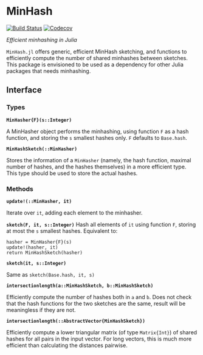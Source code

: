 # MinHash

[![Build Status](https://travis-ci.com/jakobnissen/MinHash.jl.svg?branch=master)](https://travis-ci.com/jakobnissen/MinHash.jl)
[![Codecov](https://codecov.io/gh/jakobnissen/MinHash.jl/branch/master/graph/badge.svg)](https://codecov.io/gh/jakobnissen/MinHash.jl)

_Efficient minhashing in Julia_

`MinHash.jl` offers generic, efficient MinHash sketching, and functions to efficiently compute the number of shared minhashes between sketches. This package is envisioned to be used as a dependency for other Julia packages that needs minhashing.

## Interface

### Types
__`MinHasher{F}(s::Integer)`__

A MinHasher object performs the minhashing, using function `F` as a hash function, and storing the `s` smallest hashes only. `F` defaults to `Base.hash`.

__`MinHashSketch(::MinHasher)`__

Stores the information of a `MinHasher` (namely, the hash function, maximal number of hashes, and the hashes themselves) in a more efficient type. This type should be used to store the actual hashes.

### Methods
__`update!(::MinHasher, it)`__

Iterate over `it`, adding each element to the minhasher.

__`sketch(F, it, s::Integer)`__
Hash all elements of `it` using function `F`, storing at most the `s` smallest hashes. Equivalent to:
```
hasher = MinHasher{F}(s)
update!(hasher, it)
return MinHashSketch(hasher)
```

__`sketch(it, s::Integer)`__

Same as `sketch(Base.hash, it, s)`

__`intersectionlength(a::MinHashSketch, b::MinHashSketch)`__

Efficiently compute the number of hashes both in `a` and `b`. Does not check that the hash functions for the two sketches are the same, result will be meaningless if they are not.

__`intersectionlength(::AbstractVector{MinHashSketch})`__

Efficiently compute a lower triangular matrix (of type `Matrix{Int}`) of shared hashes for all pairs in the input vector. For long vectors, this is much more efficient than calculating the distances pairwise.
